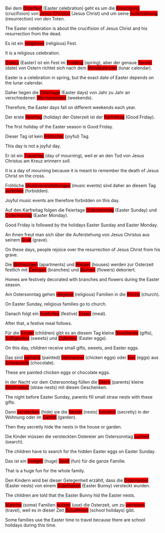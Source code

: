 <p>Bei dem <mark style="background-color: red;">Osterfest</mark> (Easter celebration) geht es um die <mark style="background-color: red;">Kreuzigung</mark> (crucifixion) von <mark style="background-color: red;">Jesus Christus</mark> (Jesus Christ) und um seine <mark style="background-color: red;">Auferstehung</mark> (resurrection) von den Toten.</p>
<p>The Easter celebration is about the crucifixion of Jesus Christ and his resurrection from the dead.</p>

<p>Es ist ein <mark style="background-color: red;">religiöses</mark> (religious) Fest.</p>
<p>It is a religious celebration.</p>

<p><mark style="background-color: red;">Ostern</mark> (Easter) ist ein Fest im <mark style="background-color: red;">Frühling</mark> (spring), aber der genaue <mark style="background-color: red;">Termin</mark> (date) von Ostern richtet sich nach dem <mark style="background-color: red;">Mondkalender</mark> (lunar calendar).</p>
<p>Easter is a celebration in spring, but the exact date of Easter depends on the lunar calendar.</p>

<p>Daher liegen die <mark style="background-color: red;">Ostertage</mark> (Easter days) von Jahr zu Jahr an verschiedenen <mark style="background-color: red;">Wochenenden</mark> (weekends).</p>
<p>Therefore, the Easter days fall on different weekends each year.</p>

<p>Der erste <mark style="background-color: red;">Feiertag</mark> (holiday) der Osterzeit ist der <mark style="background-color: red;">Karfreitag</mark> (Good Friday).</p>
<p>The first holiday of the Easter season is Good Friday.</p>

<p>Dieser Tag ist kein <mark style="background-color: red;">fröhlicher</mark> (joyful) Tag.</p>
<p>This day is not a joyful day.</p>

<p>Er ist ein <mark style="background-color: red;">Trauertag</mark> (day of mourning), weil er an den Tod von Jesus Christus am Kreuz erinnern soll.</p>
<p>It is a day of mourning because it is meant to remember the death of Jesus Christ on the cross.</p>

<p>Fröhliche <mark style="background-color: red;">Musikveranstaltungen</mark> (music events) sind daher an diesem Tag <mark style="background-color: red;">verboten</mark> (forbidden).</p>
<p>Joyful music events are therefore forbidden on this day.</p>

<p>Auf den Karfreitag folgen die Feiertage <mark style="background-color: red;">Ostersonntag</mark> (Easter Sunday) und <mark style="background-color: red;">Ostermontag</mark> (Easter Monday).</p>
<p>Good Friday is followed by the holidays Easter Sunday and Easter Monday.</p>

<p>An ihnen freut man sich über die Auferstehung von Jesus Christus aus seinem <mark style="background-color: red;">Grab</mark> (grave).</p>
<p>On these days, people rejoice over the resurrection of Jesus Christ from his grave.</p>

<p>Die <mark style="background-color: red;">Wohnungen</mark> (apartments) und <mark style="background-color: red;">Häuser</mark> (houses) werden zur Osterzeit festlich mit <mark style="background-color: red;">Zweigen</mark> (branches) und <mark style="background-color: red;">Blumen</mark> (flowers) dekoriert.</p>
<p>Homes are festively decorated with branches and flowers during the Easter season.</p>

<p>Am Ostersonntag gehen <mark style="background-color: red;">religiöse</mark> (religious) Familien in die <mark style="background-color: red;">Kirche</mark> (church).</p>
<p>On Easter Sunday, religious families go to church.</p>

<p>Danach folgt ein <mark style="background-color: red;">festliches</mark> (festive) <mark style="background-color: red;">Essen</mark> (meal).</p>
<p>After that, a festive meal follows.</p>

<p>Für die <mark style="background-color: red;">Kinder</mark> (children) gibt es an diesem Tag kleine <mark style="background-color: red;">Geschenke</mark> (gifts), <mark style="background-color: red;">Süßigkeiten</mark> (sweets) und <mark style="background-color: red;">Ostereier</mark> (Easter eggs).</p>
<p>On this day, children receive small gifts, sweets, and Easter eggs.</p>

<p>Das sind <mark style="background-color: red;">bemalte</mark> (painted) <mark style="background-color: red;">Hühnereier</mark> (chicken eggs) oder <mark style="background-color: red;">Eier</mark> (eggs) aus <mark style="background-color: red;">Schokolade</mark> (chocolate).</p>
<p>These are painted chicken eggs or chocolate eggs.</p>

<p>In der Nacht vor dem Ostersonntag füllen die <mark style="background-color: red;">Eltern</mark> (parents) kleine <mark style="background-color: red;">Strohnester</mark> (straw nests) mit diesen Geschenken.</p>
<p>The night before Easter Sunday, parents fill small straw nests with these gifts.</p>

<p>Dann <mark style="background-color: red;">verstecken</mark> (hide) sie die <mark style="background-color: red;">Nester</mark> (nests) <mark style="background-color: red;">heimlich</mark> (secretly) in der Wohnung oder im <mark style="background-color: red;">Garten</mark> (garden).</p>
<p>Then they secretly hide the nests in the house or garden.</p>

<p>Die Kinder müssen die versteckten Ostereier am Ostersonntag <mark style="background-color: red;">suchen</mark> (search).</p>
<p>The children have to search for the hidden Easter eggs on Easter Sunday.</p>

<p>Das ist ein <mark style="background-color: red;">riesiger</mark> (huge) <mark style="background-color: red;">Spaß</mark> (fun) für die ganze Familie.</p>
<p>That is a huge fun for the whole family.</p>

<p>Den Kindern wird bei dieser Gelegenheit erzählt, dass die <mark style="background-color: red;">Osternester</mark> (Easter nests) von einem <mark style="background-color: red;">Osterhasen</mark> (Easter Bunny) versteckt wurden.</p>
<p>The children are told that the Easter Bunny hid the Easter nests.</p>

<p><mark style="background-color: red;">Manche</mark> (some) Familien <mark style="background-color: red;">nutzen</mark> (use) die Osterzeit, um zu <mark style="background-color: red;">verreisen</mark> (travel), weil es in dieser Zeit <mark style="background-color: red;">Schulferien</mark> (school holidays) gibt.</p>
<p>Some families use the Easter time to travel because there are school holidays during this time.</p>
